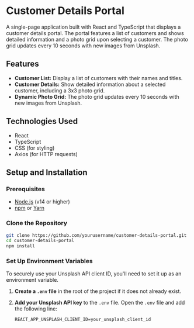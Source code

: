 # Customer Details Portal

A single-page application built with React and TypeScript that displays a customer details portal. The portal features a list of customers and shows detailed information and a photo grid upon selecting a customer. The photo grid updates every 10 seconds with new images from Unsplash.

## Features

- **Customer List:** Display a list of customers with their names and titles.
- **Customer Details:** Show detailed information about a selected customer, including a 3x3 photo grid.
- **Dynamic Photo Grid:** The photo grid updates every 10 seconds with new images from Unsplash.

## Technologies Used

- React
- TypeScript
- CSS (for styling)
- Axios (for HTTP requests)

## Setup and Installation

### Prerequisites

- [Node.js](https://nodejs.org/) (v14 or higher)
- [npm](https://www.npmjs.com/) or [Yarn](https://yarnpkg.com/)

### Clone the Repository

```bash
git clone https://github.com/yourusername/customer-details-portal.git
cd customer-details-portal
npm install
```

### Set Up Environment Variables

To securely use your Unsplash API client ID, you'll need to set it up as an environment variable.

1. **Create a `.env` file** in the root of the project if it does not already exist.

2. **Add your Unsplash API key** to the `.env` file. Open the `.env` file and add the following line:

   ```plaintext
   REACT_APP_UNSPLASH_CLIENT_ID=your_unsplash_client_id
   ```
